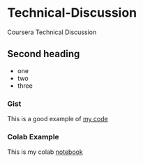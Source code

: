 # Technical-Discussion
Coursera Technical Discussion
## Second heading


* one
* two
* three

### Gist
This is a good example of [my code](https://gist.github.com/smrigank/b51f4e73736e80fe8dd4523b8bcf1c82)


### Colab Example

This is my colab [notebook](https://github.com/smrigank/Technical-Discussion/blob/main/Industry_classification_Transformer.ipynb)
